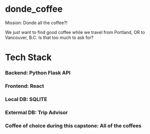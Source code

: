 # donde_coffee
Mission: Donde all the coffee?!

We just want to find good coffee while we travel from Portland, OR to Vancouver, B.C. Is that too much to ask for?

# Tech Stack
### Backend: Python Flask API
### Frontend: React
### Local DB: SQLITE
### Extermal DB: Trip Advisor
### Coffee of choice during this capstone: All of the coffees